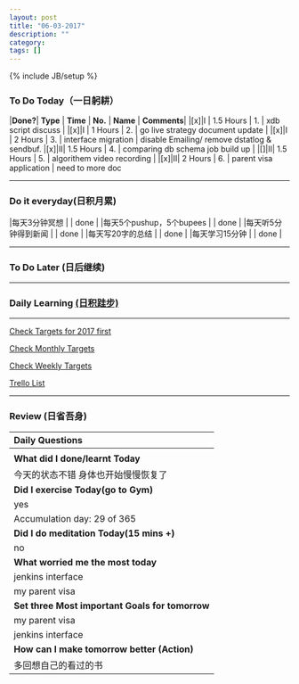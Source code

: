 ```yaml
---
layout: post
title: "06-03-2017"
description: ""
category: 
tags: []
---
```

{% include JB/setup %}



### To Do Today（一日躬耕）

|**Done?**| **Type** | **Time**   | **No.** | **Name** | **Comments**|
|[x]|I | 1.5 Hours    | 1. | xdb script discuss	 | 
|[x]|I | 1 Hours      | 2. | go live strategy document update	|
|[x]|I | 2 Hours      | 3. |	interface migration  | disable Emailing/ remove dstatlog & sendbuf. 
|[x]|II| 1.5 Hours    | 4. |	comparing db schema job build up |
|[]|II| 1.5 Hours    | 5. | algorithem video recording |
|[x]|II| 2 Hours      | 6. | parent visa application | need to more doc

---

### Do it everyday(日积月累)

|每天3分钟冥想             | | done	  |
|每天5个pushup，5个bupees   | | done   |
|每天听5分钟得到新闻      | |	 done |
|每天写20字的总结			 | | done   |
|每天学习15分钟            | | done    |

---

### To Do Later (日后继续) 


---

### Daily Learning [(日积跬步)](https://yitianxu.github.io/2017/01/05/learning-summary)


---

[Check Targets for 2017 first](https://yitianxu.github.io/2016/12/30/resolution-for-2017)

[Check Monthly Targets](https://yitianxu.github.io/pages/monthly%20targets/Monthly)

[Check Weekly Targets](https://yitianxu.github.io/pages/weekly%20targets/Weekly%20Targets) 

[Trello List](https://trello.com/b/oYub62ID/goal-of-year-2016-2017)

---

### Review (日省吾身)

| Daily Questions                   |                                           
|:----------------------------------|
|                                   |
| **What did I done/learnt Today**| 
| 今天的状态不错 身体也开始慢慢恢复了   |
| **Did I exercise Today(go to Gym)**|          
|   yes  |
| Accumulation day: 29 of 365   |
| **Did I do meditation Today(15 mins +)**|          
| no    |
|**What worried me the most today**|
|    jenkins interface       |
|    my parent visa          |
|**Set three Most important Goals for tomorrow**|
|   my parent visa             |
|    jenkins interface       |
|**How can I make tomorrow better (Action)**|
|   多回想自己的看过的书  |
